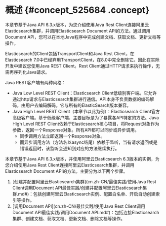 # 概述 {#concept_525684 .concept}

本章节基于Java API 6.3.x版本，为您介绍使用Java Rest Client连接阿里云Elasticsearch集群，并调用Elasticsearch Document API的方法。通过调用Document API，您可以在本地Java程序中完成创建文档、获取文档、更新文档等操作。

Elasticsearch的Client包括TransportClient和Java Rest Client，在Elasticsearch 7.0中已经弃用TransportClient，在8.0中完全删除它。因此在实际开发中建议您使用Java REST Client。Rest Client通过HTTP请求来执行操作，无需再序列化Java请求。

Java REST客户端有两种风格：

-   Java Low Level REST Client：Elasticsearch Client低级别客户端。它允许通过http请求与Elasticsearch集群进行通信。API本身不负责数据的编码解码，由用户去编码解码。它与所有的ElasticSearch版本兼容。
-   Java High Level REST Client（本章节以此为例）：Elasticsearch Client官方高级客户端。基于低级客户端，主要目标是为了暴露各API特定的方法。Java High Level REST Client依赖于Elasticsearch核心项目，将Request对象作为参数，返回一个Response对象。所有API都可以同步或异步调用。
    -   同步调用方法立即返回一个Response对象。
    -   而异步调用方法（方法名以async结尾）依赖于监听，当有请求返回或是错误返回时，该监听会通知到对应的方法继续执行。

本章节基于Java API 6.3.x版本，并使用阿里云Elasticsearch 6.3版本的实例，为您介绍使用Java Rest Client连接阿里云Elasticsearch集群，并调用Elasticsearch Document API的方法。主要分为以下两个步骤。

1.  [创建并配置阿里云Elasticsearch集群](cn.zh-CN/最佳实践/使用Java Rest Client调用Document API最佳实践/创建并配置阿里云Elasticsearch集群.md#)：包括创建阿里云Elasticsearch实例、配置白名单、开启自动创建索引等操作。
2.  [调用Document API](cn.zh-CN/最佳实践/使用Java Rest Client调用Document API最佳实践/调用Document API.md#)：包括连接Elasticsearch集群、创建文档、获取文档、更新文档、删除文档等操作。

